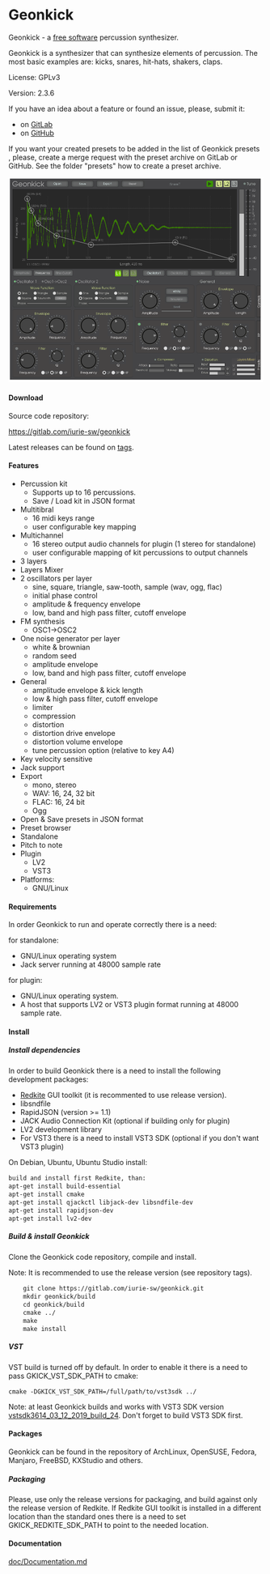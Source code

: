 # Geonkick

Geonkick - a [free software](https://www.gnu.org/philosophy/free-sw.en.html) percussion synthesizer.

Geonkick is a synthesizer that can synthesize elements
of percussion. The most basic examples are: kicks,
snares, hit-hats, shakers, claps.

License: GPLv3

Version: 2.3.6

If you have an idea about a feature or found an issue, please, submit it:

* on [GitLab](https://gitlab.com/iurie-sw/geonkick/issues)
* on [GitHub](https://github.com/iurie-sw/geonkick/issues)

If you want your created presets to be added in the list of Geonkick presets
, please, create a merge request with the preset archive on GitLab or GitHub.
See the folder "presets" how to create a preset archive.

![Screenshot](data/screenshot.png)

#### Download

Source code repository:

https://gitlab.com/iurie-sw/geonkick

Latest releases can be found on [tags](https://gitlab.com/iurie-sw/geonkick/-/tags).

#### Features

* Percussion kit
   - Supports up to 16 percussions.
   - Save / Load kit in JSON format
* Multitibral
   - 16 midi keys range
   - user configurable key mapping
* Multichannel
   - 16 stereo output audio channels for plugin (1 stereo for standalone)
   - user configurable mapping of kit percussions to output channels
* 3 layers
* Layers Mixer
* 2 oscillators per layer
     - sine, square, triangle, saw-tooth, sample (wav, ogg, flac)
     - initial phase control
     - amplitude & frequency envelope
     - low, band and high pass filter, cutoff envelope
* FM synthesis
     - OSC1->OSC2
* One noise generator per layer
     - white & brownian
     - random seed
     - amplitude envelope
     - low, band and high pass filter, cutoff envelope
* General
     - amplitude envelope & kick length
     - low & high pass filter, cutoff envelope
     - limiter
     - compression
     - distortion
     - distortion drive envelope
     - distortion volume envelope
     - tune percussion option (relative to key A4)
* Key velocity sensitive
* Jack support
* Export
     - mono, stereo
     - WAV: 16, 24, 32 bit
     - FLAC: 16, 24 bit
     - Ogg
* Open & Save presets in JSON format
* Preset browser
* Standalone
* Pitch to note
* Plugin
  - LV2
  - VST3
* Platforms:
  - GNU/Linux

#### Requirements

In order Geonkick to run and operate correctly there is a need:

for standalone:

* GNU/Linux operating system
* Jack server running at 48000 sample rate

for plugin:

 * GNU/Linux operating system.
 * A host that supports LV2 or VST3 plugin format running at 48000 sample rate.

#### Install

##### Install dependencies

In order to build Geonkick there is a need to install the following development packages:

* [Redkite](https://github.com/iurie-sw/redkite) GUI toolkit (it is recommented to use release version).
* libsndfile
* RapidJSON (version >= 1.1)
* JACK Audio Connection Kit (optional if building only for plugin)
* LV2 development library
* For VST3 there is a need to install VST3 SDK (optional if you don't want VST3 plugin)

On Debian, Ubuntu, Ubuntu Studio install:

    build and install first Redkite, than:
    apt-get install build-essential
    apt-get install cmake
    apt-get install qjackctl libjack-dev libsndfile-dev
    apt-get install rapidjson-dev
    apt-get install lv2-dev

##### Build & install Geonkick

Clone the Geonkick code repository, compile and install.

Note: It is recommended to use the release version (see repository tags).

        git clone https://gitlab.com/iurie-sw/geonkick.git
        mkdir geonkick/build
        cd geonkick/build
        cmake ../
        make
        make install

##### VST

VST build is turned off by default. In order to enable it there is a need to pass
GKICK_VST_SDK_PATH to cmake:

    cmake -DGKICK_VST_SDK_PATH=/full/path/to/vst3sdk ../

Note: at least Geonkick builds and works with VST3 SDK version [vstsdk3614_03_12_2019_build_24](https://github.com/steinbergmedia/vst3sdk/commit/0908f475f52af56682321192d800ef25d1823dd2).
      Don't forget to build VST3 SDK first.

#### Packages

Geonkick can be found in the repository of ArchLinux, OpenSUSE, Fedora, Manjaro, FreeBSD, KXStudio and others.

##### Packaging

Please, use only the release versions for packaging, and build against only the release version of Redkite.
If Redkite GUI toolkit is installed in a different location
than the standard ones there is a need to set GKICK_REDKITE_SDK_PATH
to point to the needed location.

#### Documentation

 [doc/Documentation.md](doc/Documentation.md)
